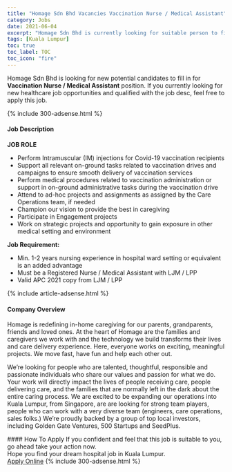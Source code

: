 ```yaml
---
title: "Homage Sdn Bhd Vacancies Vaccination Nurse / Medical Assistant" 
category: Jobs 
date: 2021-06-04 
excerpt: "Homage Sdn Bhd is currently looking for suitable person to fill in the Vaccination Nurse / Medical Assistant which positioned at Kuala Lumpur" 
tags: [Kuala Lumpur] 
toc: true 
toc_label: TOC 
toc_icon: "fire" 
--- 
```


<p>Homage Sdn Bhd is looking for new potential candidates to fill in for <b>Vaccination Nurse / Medical Assistant</b> position. If you currently looking for new healthcare job opportunities and qualified with the job desc, feel free to apply this job.
</p>{% include 300-adsense.html %} 
<div><div><h4>Job Description</h4></div><div><div><span><div><p><strong>JOB ROLE</strong></p><ul><li>Perform Intramuscular (IM) injections for Covid-19 vaccination recipients</li><li>Support all relevant on-ground tasks related to vaccination drives and campaigns to ensure smooth delivery of vaccination services</li><li>Perform medical procedures related to vaccination administration or support in on-ground administrative tasks during the vaccination drive</li><li>Attend to ad-hoc projects and assignments as assigned by the Care Operations team, if needed</li><li>Champion our vision to provide the best in caregiving</li><li>Participate in Engagement projects</li><li>Work on strategic projects and opportunity to gain exposure in other medical setting and environment</li></ul><p><strong>Job Requirement:&#160;</strong></p><ul><li>Min. 1-2 years nursing experience in hospital ward setting or equivalent is an added advantage</li><li>Must be a Registered Nurse / Medical Assistant with LJM / LPP</li><li>Valid APC 2021 copy from LJM / LPP</li></ul></div></span></div></div></div> 
{% include article-adsense.html %} 
<div><div><h4>Company Overview</h4></div><div><div><span><div><p>Homage is redefining in-home caregiving for our parents, grandparents, friends and loved ones. At the heart of Homage are the families and caregivers we work with and the technology we build transforms their lives and care delivery experience. Here, everyone works on exciting, meaningful projects. We move fast, have fun and help each other out.</p><p>We&#8217;re looking for people who are talented, thoughtful, responsible and passionate individuals who share our values and passion for what we do. Your work will directly impact the lives of people receiving care, people delivering care, and the families that are normally left in the dark about the entire caring process. We are excited to be expanding our operations into Kuala Lumpur, from Singapore, are are looking for strong team players, people who can work with a very diverse team (engineers, care operations, sales folks.) We&#8217;re proudly backed by a group of top local investors, including Golden Gate Ventures, 500 Startups and SeedPlus.&#160;</p></div></span></div></div></div> 
#### How To Apply 
If you confident and feel that this job is suitable to you, go ahead take your action now. <br/> 
Hope you find your dream hospital job in Kuala Lumpur. <br/> 
<a href="https://www.jobstreet.com.my/en/job/vaccination-nurse-medical-assistant-4583557?jobId=jobstreet-my-job-4583557" class="btn btn--warning" target="_blank" rel="nofollow noopenner">Apply Online</a> 
{% include 300-adsense.html %} 